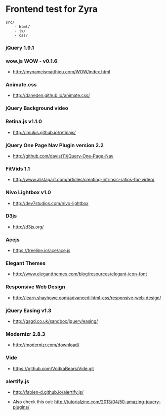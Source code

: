 Frontend test for Zyra
===============

```
src/
    - html/
    - js/
    - css/
```

### jQuery 1.9.1

### wow.js WOW - v0.1.6
-   http://mynameismatthieu.com/WOW/index.html

### Animate.css
-   http://daneden.github.io/animate.css/

### jQuery Background video

### Retina.js v1.1.0
-   http://imulus.github.io/retinajs/

### jQuery One Page Nav Plugin version 2.2
-   http://github.com/davist11/jQuery-One-Page-Nav

### FitVids 1.1
-   http://www.alistapart.com/articles/creating-intrinsic-ratios-for-video/

### Nivo Lightbox v1.0
-   http://dev7studios.com/nivo-lightbox

### D3js
-   http://d3js.org/

### Acejs
-   https://treeline.io/ace/ace.js

### Elegant Themes
-   http://www.elegantthemes.com/blog/resources/elegant-icon-font

### Responsive Web Design
-   http://learn.shayhowe.com/advanced-html-css/responsive-web-design/

### jQuery Easing v1.3
-   http://gsgd.co.uk/sandbox/jquery/easing/

### Modernizr 2.8.3
-   http://modernizr.com/download/

### Vide
-   https://github.com/VodkaBears/Vide.git

### alertify.js
-   http://fabien-d.github.io/alertify.js/




- Also check this out: http://tutorialzine.com/2013/04/50-amazing-jquery-plugins/
